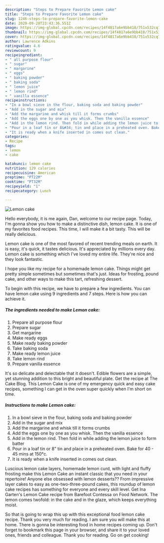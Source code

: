 ```yaml
---
description: "Steps to Prepare Favorite Lemon cake"
title: "Steps to Prepare Favorite Lemon cake"
slug: 1246-steps-to-prepare-favorite-lemon-cake
date: 2020-09-28T23:43:36.551Z
image: https://img-global.cpcdn.com/recipes/14f4817a6e9bb418/751x532cq70/lemon-cake-recipe-main-photo.jpg
thumbnail: https://img-global.cpcdn.com/recipes/14f4817a6e9bb418/751x532cq70/lemon-cake-recipe-main-photo.jpg
cover: https://img-global.cpcdn.com/recipes/14f4817a6e9bb418/751x532cq70/lemon-cake-recipe-main-photo.jpg
author: Lawrence Adkins
ratingvalue: 4.6
reviewcount: 9
recipeingredient:
- " all purpose flour"
- " sugar"
- " margarine"
- " eggs"
- " baking powder"
- " baking soda"
- " lemon juice"
- " lemon rind"
- " vanilla essence"
recipeinstructions:
- "In a bowl sieve in the flour, baking soda and baking powder"
- "Add in the sugar and mix"
- "Add the margarine and whisk till it forms crumbs"
- "Add the eggs one by one as you whisk. Then the vanilla essence"
- "Add in the lemon rind. Then fold in while adding the lemon juice to form batter"
- "Pour in a loaf tin or 8&#34; tin and place in a preheated oven. Bake for 40 - 45 mins at 150°c."
- "It is ready when a knife inserted in comes out clean."
categories:
- Recipe
tags:
- lemon
- cake

katakunci: lemon cake 
nutrition: 129 calories
recipecuisine: American
preptime: "PT22M"
cooktime: "PT32M"
recipeyield: "1"
recipecategory: Lunch

---
```



![Lemon cake](https://img-global.cpcdn.com/recipes/14f4817a6e9bb418/751x532cq70/lemon-cake-recipe-main-photo.jpg)

Hello everybody, it is me again, Dan, welcome to our recipe page. Today, I'm gonna show you how to make a distinctive dish, lemon cake. It is one of my favorites food recipes. This time, I will make it a bit tasty. This will be really delicious.

Lemon cake is one of the most favored of recent trending meals on earth. It is easy, it's quick, it tastes delicious. It's appreciated by millions every day. Lemon cake is something which I've loved my entire life. They're nice and they look fantastic.

I hope you like my recipe for a homemade lemon cake. Things might get pretty simple sometimes but sometimes that&#39;s just. Ideas for frosting, pound cake, and other ways to make this tart, refreshing dessert.


To begin with this recipe, we have to prepare a few ingredients. You can have lemon cake using 9 ingredients and 7 steps. Here is how you can achieve it.

<!--inarticleads1-->

##### The ingredients needed to make Lemon cake:

1. Prepare  all purpose flour
1. Prepare  sugar
1. Get  margarine
1. Make ready  eggs
1. Make ready  baking powder
1. Take  baking soda
1. Make ready  lemon juice
1. Take  lemon rind
1. Prepare  vanilla essence


It&#39;s so delicate and delectable that it doesn&#39;t. Edible flowers are a simple, yet stunning addition to this bright and beautiful plate. Get the recipe at The Cake Blog. This Lemon Cake is one of my emergency quick and easy cake recipes, something I can get in the oven super quickly when I&#39;m short on time. 

<!--inarticleads2-->

##### Instructions to make Lemon cake:

1. In a bowl sieve in the flour, baking soda and baking powder
1. Add in the sugar and mix
1. Add the margarine and whisk till it forms crumbs
1. Add the eggs one by one as you whisk. Then the vanilla essence
1. Add in the lemon rind. Then fold in while adding the lemon juice to form batter
1. Pour in a loaf tin or 8&#34; tin and place in a preheated oven. Bake for 40 - 45 mins at 150°c.
1. It is ready when a knife inserted in comes out clean.


Luscious lemon cake layers, homemade lemon curd, with light and fluffy frosting make this Lemon Cake an instant classic that you need in your repertoire! Anyone else obsessed with lemon desserts?? From impressive layer cakes to easy as one-two-three-pound cakes, this roundup of lemon cake recipes has something for everyone and every skill level. Get Ina Garten&#39;s Lemon Cake recipe from Barefoot Contessa on Food Network. The lemon comes twofold: in the cake and in the glaze, which keeps everything moist. 

So that is going to wrap this up with this exceptional food lemon cake recipe. Thank you very much for reading. I am sure you will make this at home. There is gonna be interesting food in home recipes coming up. Don't forget to bookmark this page in your browser, and share it to your loved ones, friends and colleague. Thank you for reading. Go on get cooking!
